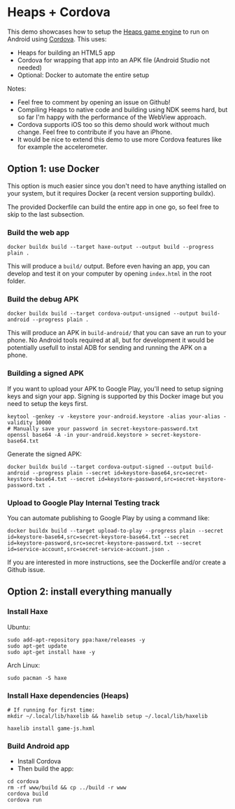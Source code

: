 # Heaps + Cordova

This demo showcases how to setup the [Heaps game engine](https://heaps.io/) to run on Android using [Cordova](https://cordova.apache.org/). This uses:

* Heaps for building an HTML5 app
* Cordova for wrapping that app into an APK file (Android Studio not needed)
* Optional: Docker to automate the entire setup

Notes:

* Feel free to comment by opening an issue on Github!
* Compiling Heaps to native code and building using NDK seems hard, but so far I'm happy with the performance of the WebView approach.
* Cordova supports iOS too so this demo should work without much change. Feel free to contribute if you have an iPhone.
* It would be nice to extend this demo to use more Cordova features like for example the accelerometer.

## Option 1: use Docker

This option is much easier since you don't need to have anything istalled on your system, but it requires Docker (a recent version supporting buildx).

The provided Dockerfile can build the entire app in one go, so feel free to skip to the last subsection.

### Build the web app
```
docker buildx build --target haxe-output --output build --progress plain .
```
This will produce a `build/` output. Before even having an app, you can develop and test it on your computer by opening `index.html` in the root folder.

### Build the debug APK
```
docker buildx build --target cordova-output-unsigned --output build-android --progress plain .
```
This will produce an APK in `build-android/` that you can save an run to your phone. No Android tools required at all, but for development it would be potentially usefull to instal ADB for sending and running the APK on a phone.

### Building a signed APK
If you want to upload your APK to Google Play, you'll need to setup signing keys and sign your app. Signing is supported by this Docker image but you need to setup the keys first.

```
keytool -genkey -v -keystore your-android.keystore -alias your-alias -validity 10000
# Manually save your password in secret-keystore-password.txt
openssl base64 -A -in your-android.keystore > secret-keystore-base64.txt
```

Generate the signed APK:

```
docker buildx build --target cordova-output-signed --output build-android --progress plain --secret id=keystore-base64,src=secret-keystore-base64.txt --secret id=keystore-password,src=secret-keystore-password.txt .
```

### Upload to Google Play Internal Testing track

You can automate publishing to Google Play by using a command like:

```
docker buildx build --target upload-to-play --progress plain --secret id=keystore-base64,src=secret-keystore-base64.txt --secret id=keystore-password,src=secret-keystore-password.txt --secret id=service-account,src=secret-service-account.json .
```

If you are interested in more instructions, see the Dockerfile and/or create a Github issue.

## Option 2: install everything manually

### Install Haxe
Ubuntu:
```
sudo add-apt-repository ppa:haxe/releases -y
sudo apt-get update
sudo apt-get install haxe -y
```

Arch Linux:
```
sudo pacman -S haxe
```

### Install Haxe dependencies (Heaps)
```
# If running for first time:
mkdir ~/.local/lib/haxelib && haxelib setup ~/.local/lib/haxelib

haxelib install game-js.hxml
```

### Build Android app
* Install Cordova
* Then build the app:

```
cd cordova
rm -rf www/build && cp ../build -r www
cordova build
cordova run
```

